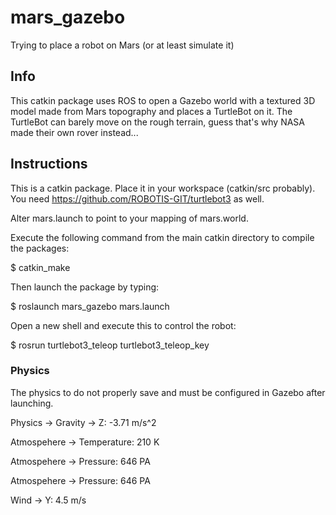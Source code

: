 # mars_gazebo
Trying to place a robot on Mars (or at least simulate it)

## Info
This catkin package uses ROS to open a Gazebo world with a textured 3D model made from Mars topography and places a TurtleBot on it. The TurtleBot can barely move on the rough terrain, guess that's why NASA made their own rover instead...

## Instructions
This is a catkin package. Place it in your workspace (catkin/src probably). You need https://github.com/ROBOTIS-GIT/turtlebot3 as well. 

Alter mars.launch to point to your mapping of mars.world.

Execute the following command from the main catkin directory to compile the packages:

$ catkin_make

Then launch the package by typing:

$ roslaunch mars_gazebo mars.launch

Open a new shell and execute this to control the robot:

$ rosrun turtlebot3_teleop turtlebot3_teleop_key

### Physics
The physics to do not properly save and must be configured in Gazebo after launching.

Physics -> Gravity -> Z: -3.71 m/s^2

Atmospehere -> Temperature: 210 K

Atmospehere -> Pressure: 646 PA

Atmospehere -> Pressure: 646 PA

Wind -> Y: 4.5 m/s
